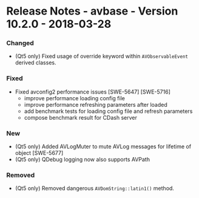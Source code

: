 Release Notes - avbase - Version 10.2.0 - 2018-03-28
====================================================

### Changed

* (Qt5 only) Fixed usage of override keyword within `AVObservableEvent` derived classes.

### Fixed

* Fixed avconfig2 performance issues [SWE-5647] [SWE-5716]
  * improve performance loading config file
  * improve performance refreshing parameters after loaded
  * add benchmark tests for loading config file and refresh parameters
  * compose benchmark result for CDash server

### New

* (Qt5 only) Added AVLogMuter to mute AVLog messages for lifetime of object [SWE-5677]
* (Qt5 only) QDebug logging now also supports AVPath

### Removed

* (Qt5 only) Removed dangerous `AVDomString::latin1()` method.
